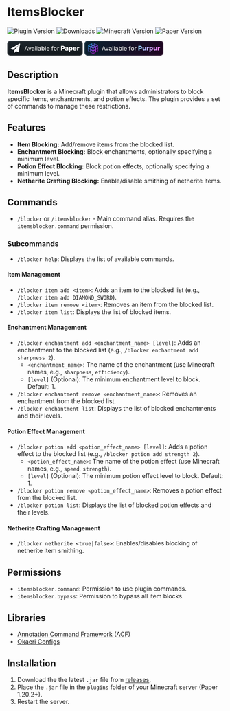 # ItemsBlocker

![Plugin Version](https://img.shields.io/github/v/tag/flezeusz/ItemsBlocker?label=Version&color=brightgreen)
![Downloads](https://img.shields.io/github/downloads/flezeusz/ItemsBlocker/total?label=Downloads&color=blueviolet)
![Minecraft Version](https://img.shields.io/badge/Minecraft-1.20.2-orange.svg)
![Paper Version](https://img.shields.io/badge/Paper-1.20.2-blue.svg)

<a href="/#"><img src="https://raw.githubusercontent.com/intergrav/devins-badges/v2/assets/compact/supported/paper_46h.png" height="35"></a>
<a href="/#"><img src="https://raw.githubusercontent.com/intergrav/devins-badges/v2/assets/compact/supported/purpur_46h.png" height="35"></a>

## Description

**ItemsBlocker** is a Minecraft plugin that allows administrators to block specific items, enchantments, and potion effects. The plugin provides a set of commands to manage these restrictions.

## Features

* **Item Blocking:** Add/remove items from the blocked list.
* **Enchantment Blocking:** Block enchantments, optionally specifying a minimum level.
* **Potion Effect Blocking:** Block potion effects, optionally specifying a minimum level.
* **Netherite Crafting Blocking:** Enable/disable smithing of netherite items.

## Commands

* `/blocker` or `/itemsblocker` - Main command alias.  Requires the `itemsblocker.command` permission.

### Subcommands

* `/blocker help`: Displays the list of available commands.

#### Item Management

* `/blocker item add <item>`: Adds an item to the blocked list (e.g., `/blocker item add DIAMOND_SWORD`).
* `/blocker item remove <item>`: Removes an item from the blocked list.
* `/blocker item list`: Displays the list of blocked items.

#### Enchantment Management

* `/blocker enchantment add <enchantment_name> [level]`: Adds an enchantment to the blocked list (e.g., `/blocker enchantment add sharpness 2`).
    * `<enchantment_name>`: The name of the enchantment (use Minecraft names, e.g., `sharpness`, `efficiency`).
    * `[level]` (Optional): The minimum enchantment level to block. Default: 1.
* `/blocker enchantment remove <enchantment_name>`: Removes an enchantment from the blocked list.
* `/blocker enchantment list`: Displays the list of blocked enchantments and their levels.

#### Potion Effect Management

* `/blocker potion add <potion_effect_name> [level]`: Adds a potion effect to the blocked list (e.g., `/blocker potion add strength 2`).
    * `<potion_effect_name>`: The name of the potion effect (use Minecraft names, e.g., `speed`, `strength`).
    * `[level]` (Optional): The minimum potion effect level to block. Default: 1.
* `/blocker potion remove <potion_effect_name>`: Removes a potion effect from the blocked list.
* `/blocker potion list`: Displays the list of blocked potion effects and their levels.

#### Netherite Crafting Management

* `/blocker netherite <true|false>`: Enables/disables blocking of netherite item smithing.

## Permissions

* `itemsblocker.command`: Permission to use plugin commands.
* `itemsblocker.bypass`: Permission to bypass all item blocks.

## Libraries

* [Annotation Command Framework (ACF)](https://github.com/aikar/commands)
 * [Okaeri Configs](https://github.com/OkaeriPoland/okaeri-configs)

## Installation

1.  Download the the latest `.jar` file from [releases](https://github.com/flezeusz/ItemsBlocker/releases/latest).
2.  Place the `.jar` file in the `plugins` folder of your Minecraft server (Paper 1.20.2+).
3.  Restart the server.
